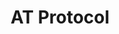 ---
blog: https://blueskyweb.xyz/blog
codehost: https://github.com/https://github.com/bluesky-social
logohandle: atproto
sort: atproto
title: AT Protocol
twitter: https://x.com/bluesky
website: https://atproto.com/
---